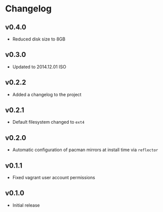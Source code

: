 # Changelog

## v0.4.0

- Reduced disk size to 8GB

## v0.3.0

- Updated to 2014.12.01 ISO

## v0.2.2

- Added a changelog to the project

## v0.2.1

- Default filesystem changed to `ext4`

## v0.2.0

- Automatic configuration of pacman mirrors at install time via `reflector`

## v0.1.1

- Fixed vagrant user account permissions

## v0.1.0

- Initial release
